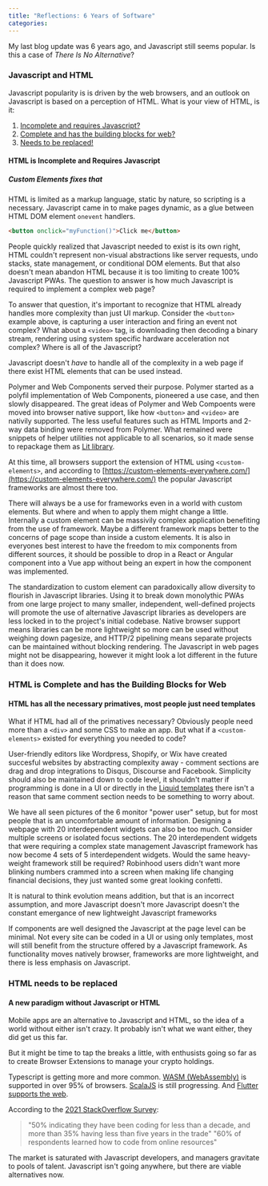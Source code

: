 ```yaml
---
title: "Reflections: 6 Years of Software"
categories:
---
```

My last blog update was 6 years ago, and Javascript still seems popular. Is this a case of _There Is No Alternative_?

### Javascript and HTML

Javascript popularity is is driven by the web browsers, and an outlook on Javascript is based on a perception of HTML.
What is your view of HTML, is it:
1. [Incomplete and requires Javascript?](#html-is-incomplete-and-requires-javascript)
2. [Complete and has the building blocks for web?](#html-is-complete-and-has-the-building-blocks-for-web)
3. [Needs to be replaced!](#html-needs-to-be-replaced)

#### HTML is Incomplete and Requires Javascript
##### Custom Elements fixes that

HTML is limited as a markup language, static by nature, so scripting is a necessary. Javascript came in to make pages dynamic, as a glue between HTML DOM element `onevent` handlers.

```html
<button onclick="myFunction()">Click me</button>
```

People quickly realized that Javascript needed to exist is its own right, HTML couldn't represent non-visual abstractions like server requests, undo stacks, state management, or conditional DOM elements. But that also doesn't mean abandon HTML because it is too limiting to create 100% Javascript PWAs. The question to answer is how much Javascript is required to implement a complex web page?

To answer that question, it's important to recognize that HTML already handles more complexity than just UI markup. Consider the `<button>` example above, is capturing a user interaction and firing an event not complex? What about a `<video>` tag, is downloading then decoding a binary stream, rendering using system specific hardware acceleration not complex? Where is all of the Javascript?

Javascript doesn't _have_ to handle all of the complexity in a web page if there exist HTML elements that can be used instead. 

Polymer and Web Components served their purpose.  Polymer started as a polyfil implementation of Web Components, pioneered a use case, and then slowly disappeared. The great ideas of Polymer and Web Compoents were moved into browser native support, like how `<button>` and `<video>` are nativily supported. The less useful features such as HTML Imports and 2-way data binding were removed from Polymer.  What remained were snippets of helper utilities not applicable to all scenarios, so it made sense to repackage them as [Lit library](https://lit.dev/).

At this time, all browsers support the extension of HTML using `<custom-elements>`, and according to [https://custom-elements-everywhere.com/](https://custom-elements-everywhere.com/) the popular Javascript frameworks are almost there too.

There will always be a use for frameworks even in a world with custom elements. But where and when to apply them might change a little. Internally a custom element can be massivily complex application benefiting from the use of framework. Maybe a different framework maps better to the concerns of page scope than inside a custom elements. It is also in everyones best interest to have the freedom to mix components from different sources, it should be possible to drop in a React or Angular component into a Vue app without being an expert in how the component was implemented. 

The standardization to custom element can paradoxically allow diversity to flourish in Javascript libraries. Using it to break down monolythic PWAs from one large project to many smaller, independent, well-defined projects will promote the use of alternative Javascript libraries as developers are less locked in to the project's initial codebase. Native browser support means libraries can be more lightweight so more can be used without weighing down pagesize, and HTTP/2 pipelining means separate projects can be maintained without blocking rendering. The Javascript in web pages might not be disappearing, however it might look a lot different in the future than it does now.


### HTML is Complete and has the Building Blocks for Web
#### HTML has all the necessary primatives, most people just need templates

What if HTML had all of the primatives necessary?  Obviously people need more than a `<div>` and some CSS to make an app.  But what if a `<custom-elements>` existed for everything you needed to code?

User-friendly editors like Wordpress, Shopify, or Wix have created succesful websites by abstracting complexity away - comment sections are drag and drop integrations to Disqus, Discourse and Facebook.  Simplicity should also be maintained down to code level, it shouldn't matter if programming is done in a UI or directly in the [Liquid templates](https://shopify.github.io/liquid/) there isn't a reason that same comment section needs to be something to worry about. 

We have all seen pictures of the 6 monitor "power user" setup, but for most people that is an uncomfortable amount of information.  Designing a webpage with 20 interdependent widgets can also be too much.  Consider multiple screens or isolated focus sections. The 20 interdependent widgets that were requiring a complex state management Javascript framework has now become 4 sets of 5 interdependent widgets. Would the same heavy-weight framework still be required? Robinhood users didn't want more blinking numbers crammed into a screen when making life changing financial decisions, they just wanted some great looking confetti.


It is natural to think evolution means addition, but that is an incorrect assumption, and more Javascript doesn't more Javascript doesn't the constant emergance of new lightweight Javascript frameworks 

If components are well designed the Javascript at the page level can be minimal. Not every site can be coded in a UI or using only templates, most will still benefit from the structure offered by a Javascript framework.  As functionality moves natively browser, frameworks are more lightweight, and there is less emphasis on Javascript.

### HTML needs to be replaced
#### A new paradigm without Javascript or HTML

Mobile apps are an alternative to Javascript and HTML, so the idea of a world without either isn't crazy.  It probably isn't what we want either, they did get us this far. 

But it might be time to tap the breaks a little, with enthusists going so far as to create Browser Extensions to manage your crypto holdings.

Typescript is getting more and more common. 
[WASM (WebAssembly)](https://en.wikipedia.org/wiki/WebAssembly) is supported in over 95% of browsers.  [ScalaJS](https://www.scala-js.org) is still progressing.
And [Flutter supports the web](https://flutter.dev/multi-platform/web).

According to the [2021 StackOverflow Survey](https://insights.stackoverflow.com/survey/2021):
> "50% indicating they have been coding for less than a decade, and more than 35% having less than five years in the trade"
> "60% of respondents learned how to code from online resources"

The market is saturated with Javascript developers, and managers gravitate to pools of talent.  Javascript isn't going anywhere, but there are viable alternatives now.
